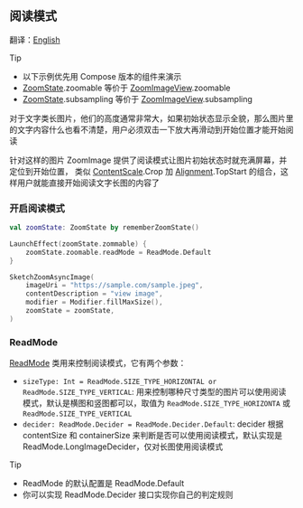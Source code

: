 ## 阅读模式

翻译：[English](readmode.md)

> [!TIP]
> * 以下示例优先用 Compose 版本的组件来演示
> * [ZoomState].zoomable 等价于 [ZoomImageView].zoomable
> * [ZoomState].subsampling 等价于 [ZoomImageView].subsampling

对于文字类长图片，他们的高度通常非常大，如果初始状态显示全貌，那么图片里的文字内容什么也看不清楚，用户必须双击一下放大再滑动到开始位置才能开始阅读

针对这样的图片 ZoomImage 提供了阅读模式让图片初始状态时就充满屏幕，并定位到开始位置，
类似 [ContentScale].Crop 加 [Alignment].TopStart 的组合，这样用户就能直接开始阅读文字长图的内容了

### 开启阅读模式

```kotlin
val zoomState: ZoomState by rememberZoomState()

LaunchEffect(zoomState.zommable) {
    zoomState.zoomable.readMode = ReadMode.Default
}

SketchZoomAsyncImage(
    imageUri = "https://sample.com/sample.jpeg",
    contentDescription = "view image",
    modifier = Modifier.fillMaxSize(),
    zoomState = zoomState,
)
```

### ReadMode

[ReadMode] 类用来控制阅读模式，它有两个参数：

* `sizeType: Int = ReadMode.SIZE_TYPE_HORIZONTAL or ReadMode.SIZE_TYPE_VERTICAL`:
  用来控制哪种尺寸类型的图片可以使用阅读模式，默认是横图和竖图都可以，取值为 `ReadMode.SIZE_TYPE_HORIZONTA`
  或 `ReadMode.SIZE_TYPE_VERTICAL`
* `decider: ReadMode.Decider = ReadMode.Decider.Default`: decider 根据 contentSize 和 containerSize
  来判断是否可以使用阅读模式，默认实现是 ReadMode.LongImageDecider，仅对长图使用阅读模式

> [!TIP]
> * ReadMode 的默认配置是 ReadMode.Default
> * 你可以实现 ReadMode.Decider 接口实现你自己的判定规则

[ZoomImageView]: ../../zoomimage-view/src/main/kotlin/com/github/panpf/zoomimage/ZoomImageView.kt

[ZoomImage]: ../../zoomimage-compose/src/commonMain/kotlin/com/github/panpf/zoomimage/ZoomImage.kt

[ZoomState]: ../../zoomimage-compose/src/commonMain/kotlin/com/github/panpf/zoomimage/compose/ZoomState.kt

[ReadMode]: ../../zoomimage-core/src/commonMain/kotlin/com/github/panpf/zoomimage/zoom/ReadMode.kt

[ContentScale]: https://developer.android.com/reference/kotlin/androidx/compose/ui/layout/ContentScale

[Alignment]: https://developer.android.com/reference/kotlin/androidx/compose/ui/Alignment